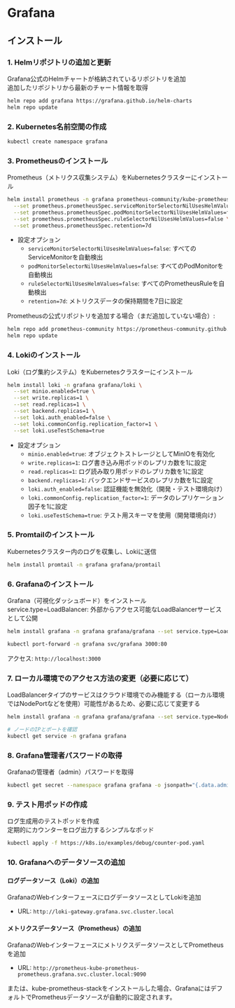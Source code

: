 # Grafana

## インストール

### 1. Helmリポジトリの追加と更新

Grafana公式のHelmチャートが格納されているリポジトリを追加  
追加したリポジトリから最新のチャート情報を取得

```bash
helm repo add grafana https://grafana.github.io/helm-charts
helm repo update
```

### 2. Kubernetes名前空間の作成

```bash
kubectl create namespace grafana
```

### 3. Prometheusのインストール

Prometheus（メトリクス収集システム）をKubernetesクラスターにインストール

```bash
helm install prometheus -n grafana prometheus-community/kube-prometheus-stack \
  --set prometheus.prometheusSpec.serviceMonitorSelectorNilUsesHelmValues=false \
  --set prometheus.prometheusSpec.podMonitorSelectorNilUsesHelmValues=false \
  --set prometheus.prometheusSpec.ruleSelectorNilUsesHelmValues=false \
  --set prometheus.prometheusSpec.retention=7d
```

- 設定オプション
  - `serviceMonitorSelectorNilUsesHelmValues=false`: すべてのServiceMonitorを自動検出
  - `podMonitorSelectorNilUsesHelmValues=false`: すべてのPodMonitorを自動検出
  - `ruleSelectorNilUsesHelmValues=false`: すべてのPrometheusRuleを自動検出
  - `retention=7d`: メトリクスデータの保持期間を7日に設定

Prometheusの公式リポジトリを追加する場合（まだ追加していない場合）:

```bash
helm repo add prometheus-community https://prometheus-community.github.io/helm-charts
helm repo update
```

### 4. Lokiのインストール

Loki（ログ集約システム）をKubernetesクラスターにインストール

```bash
helm install loki -n grafana grafana/loki \
  --set minio.enabled=true \
  --set write.replicas=1 \
  --set read.replicas=1 \
  --set backend.replicas=1 \
  --set loki.auth_enabled=false \
  --set loki.commonConfig.replication_factor=1 \
  --set loki.useTestSchema=true
```

- 設定オプション
  - `minio.enabled=true`: オブジェクトストレージとしてMinIOを有効化
  - `write.replicas=1`: ログ書き込み用ポッドのレプリカ数を1に設定
  - `read.replicas=1`: ログ読み取り用ポッドのレプリカ数を1に設定
  - `backend.replicas=1`: バックエンドサービスのレプリカ数を1に設定
  - `loki.auth_enabled=false`: 認証機能を無効化（開発・テスト環境向け）
  - `loki.commonConfig.replication_factor=1`: データのレプリケーション因子を1に設定
  - `loki.useTestSchema=true`: テスト用スキーマを使用（開発環境向け）

### 5. Promtailのインストール

Kubernetesクラスター内のログを収集し、Lokiに送信

```bash
helm install promtail -n grafana grafana/promtail
```

### 6. Grafanaのインストール

Grafana（可視化ダッシュボード）をインストール  
service.type=LoadBalancer: 外部からアクセス可能なLoadBalancerサービスとして公開

```bash
helm install grafana -n grafana grafana/grafana --set service.type=LoadBalancer
```

```bash
kubectl port-forward -n grafana svc/grafana 3000:80
```

アクセス: `http://localhost:3000`

### 7. ローカル環境でのアクセス方法の変更（必要に応じて）

LoadBalancerタイプのサービスはクラウド環境でのみ機能する（ローカル環境ではNodePortなどを使用）可能性があるため、必要に応じて変更する

```bash
helm install grafana -n grafana grafana/grafana --set service.type=NodePort
```

```bash
# ノードのIPとポートを確認
kubectl get service -n grafana grafana
```

### 8. Grafana管理者パスワードの取得

Grafanaの管理者（admin）パスワードを取得

```bash
kubectl get secret --namespace grafana grafana -o jsonpath="{.data.admin-password}" | base64 --decode ; echo
```

### 9. テスト用ポッドの作成

ログ生成用のテストポッドを作成  
定期的にカウンターをログ出力するシンプルなポッド

```bash
kubectl apply -f https://k8s.io/examples/debug/counter-pod.yaml
```

### 10. Grafanaへのデータソースの追加

#### ログデータソース（Loki）の追加

GrafanaのWebインターフェースにログデータソースとしてLokiを追加

- URL: `http://loki-gateway.grafana.svc.cluster.local`

#### メトリクスデータソース（Prometheus）の追加

GrafanaのWebインターフェースにメトリクスデータソースとしてPrometheusを追加

- URL: `http://prometheus-kube-prometheus-prometheus.grafana.svc.cluster.local:9090`

または、kube-prometheus-stackをインストールした場合、GrafanaにはデフォルトでPrometheusデータソースが自動的に設定されます。
